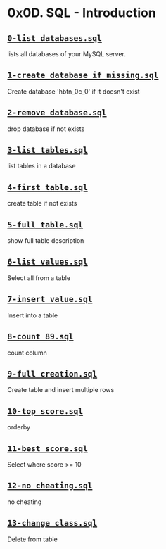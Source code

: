 # 0x0D. SQL - Introduction
 

## [`0-list_databases.sql`](0-list_databases.sql)
lists all databases of your MySQL server.

## [`1-create_database_if_missing.sql`](1-create_database_if_missing.sql)
Create database 'hbtn_0c_0' if it doesn\'t exist

## [`2-remove_database.sql`](2-remove_database.sql)
drop database if not exists

## [`3-list_tables.sql`](3-list_tables.sql)
list tables in a database

## [`4-first_table.sql`](4-first_table.sql)
create table if not exists

## [`5-full_table.sql`](5-full_table.sql)
show full table description

## [`6-list_values.sql`](6-list_values.sql)
Select all from a table

## [`7-insert_value.sql`](7-insert_value.sql)
Insert into a table

## [`8-count_89.sql`](8-count_89.sql)
count column

## [`9-full_creation.sql`](9-full_creation.sql)
Create table and insert multiple rows

## [`10-top_score.sql`](10-top_score.sql)
orderby

## [`11-best_score.sql`](11-best_score.sql)
Select where score >= 10

## [`12-no_cheating.sql`](12-no_cheating.sql)
no cheating

## [`13-change_class.sql`](13-change_class.sql)
Delete from table
